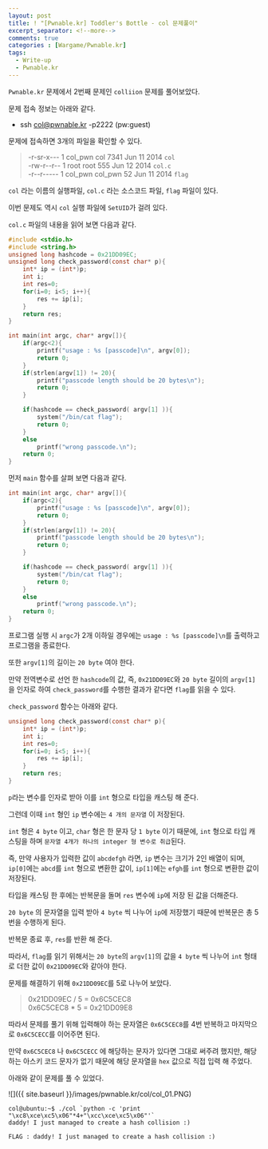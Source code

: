 ```yaml
---
layout: post
title: ! "[Pwnable.kr] Toddler's Bottle - col 문제풀이"
excerpt_separator: <!--more-->
comments: true
categories : [Wargame/Pwnable.kr]
tags:
  - Write-up
  - Pwnable.kr
---
```


`Pwnable.kr` 문제에서 2번째 문제인 `colliion` 문제를 풀어보았다.  

문제 접속 정보는 아래와 같다.  

<!--more-->

* ssh col@pwnable.kr -p2222 (pw:guest)

문제에 접속하면 3개의 파일을 확인할 수 있다.  

> -r-sr-x---  1 col_pwn col     7341 Jun 11  2014 `col`  
> -rw-r--r--  1 root    root     555 Jun 12  2014 `col.c`  
> -r--r-----  1 col_pwn col_pwn   52 Jun 11  2014 `flag`  

`col` 라는 이름의 실행파일, `col.c` 라는 소스코드 파일, `flag` 파일이 있다.  

이번 문제도 역시 `col` 실행 파일에 `SetUID`가 걸려 있다.  

`col.c` 파일의 내용을 읽어 보면 다음과 같다.  

```c
#include <stdio.h>
#include <string.h>
unsigned long hashcode = 0x21DD09EC;
unsigned long check_password(const char* p){
	int* ip = (int*)p;
	int i;
	int res=0;
	for(i=0; i<5; i++){
		res += ip[i];
	}
	return res;
}

int main(int argc, char* argv[]){
	if(argc<2){
		printf("usage : %s [passcode]\n", argv[0]);
		return 0;
	}
	if(strlen(argv[1]) != 20){
		printf("passcode length should be 20 bytes\n");
		return 0;
	}

	if(hashcode == check_password( argv[1] )){
		system("/bin/cat flag");
		return 0;
	}
	else
		printf("wrong passcode.\n");
	return 0;
}
```

먼저 `main` 함수를 살펴 보면 다음과 같다.  

```c
int main(int argc, char* argv[]){
	if(argc<2){
		printf("usage : %s [passcode]\n", argv[0]);
		return 0;
	}
	if(strlen(argv[1]) != 20){
		printf("passcode length should be 20 bytes\n");
		return 0;
	}

	if(hashcode == check_password( argv[1] )){
		system("/bin/cat flag");
		return 0;
	}
	else
		printf("wrong passcode.\n");
	return 0;
}
```

프로그램 실행 시 `argc`가 2개 이하일 경우에는 `usage : %s [passcode]\n`를 출력하고 프로그램을 종료한다.  

또한 `argv[1]`의 길이는 `20 byte` 여야 한다.  

만약 전역변수로 선언 한 `hashcode`의 값, 즉, `0x21DD09EC`와 `20 byte` 길이의 `argv[1]`을 인자로 하여 `check_password`를 수행한 결과가 같다면 `flag`를 읽을 수 있다.  

`check_password` 함수는 아래와 같다.  

```c
unsigned long check_password(const char* p){
	int* ip = (int*)p;
	int i;
	int res=0;
	for(i=0; i<5; i++){
		res += ip[i];
	}
	return res;
}
```

`p`라는 변수를 인자로 받아 이를 `int` 형으로 타입을 캐스팅 해 준다.  

그런데 이때 `int` 형인 `ip` 변수에는 `4 개의 문자열` 이 저장된다.  

`int` 형은 `4 byte` 이고, `char` 형은 한 문자 당 `1 byte` 이기 때문에, `int` 형으로 타입 캐스팅을 하며 `문자열 4개가 하나의 integer 형 변수로 취급`된다.  

즉, 만약 사용자가 입력한 값이 `abcdefgh` 라면, `ip` 변수는 크기가 2인 배열이 되며, `ip[0]`에는 `abcd`를 `int` 형으로 변환한 값이, `ip[1]`에는 `efgh`를 `int` 형으로 변환한 값이 저장된다.  

타입을 캐스팅 한 후에는 반복문을 돌며 `res` 변수에 `ip`에 저장 된 값을 더해준다.  

`20 byte` 의 문자열을 입력 받아 `4 byte` 씩 나누어 `ip`에 저장했기 때문에 반복문은 총 5번을 수행하게 된다.  

반복문 종료 후, `res`를 반환 해 준다.  

따라서, `flag`를 읽기 위해서는 `20 byte`의 `argv[1]`의 값을 `4 byte` 씩 나누어 `int` 형태로 더한 값이 `0x21DD09EC`와 같아야 한다.  

문제를 해결하기 위해 `0x21DD09EC`를 5로 나누어 보았다.  

> 0x21DD09EC / 5 = 0x6C5CEC8  
> 0x6C5CEC8 * 5 = 0x21DD09E8  

따라서 문제를 풀기 위해 입력해야 하는 문자열은 `0x6C5CEC8`를 4번 반복하고 마지막으로 `0x6C5CECC`를 이어주면 된다.  

만약 `0x6C5CEC8` 나 `0x6C5CECC` 에 해당하는 문자가 있다면 그대로 써주려 했지만, 해당하는 아스키 코드 문자가 없기 때문에 해당 문자열을 `hex` 값으로 직접 입력 해 주었다.  

아래와 같이 문제를 풀 수 있었다.  

![]({{ site.baseurl }}/images/pwnable.kr/col/col_01.PNG)

```
col@ubuntu:~$ ./col `python -c 'print "\xc8\xce\xc5\x06"*4+"\xcc\xce\xc5\x06"'`
daddy! I just managed to create a hash collision :)
```

```
FLAG : daddy! I just managed to create a hash collision :)
```
